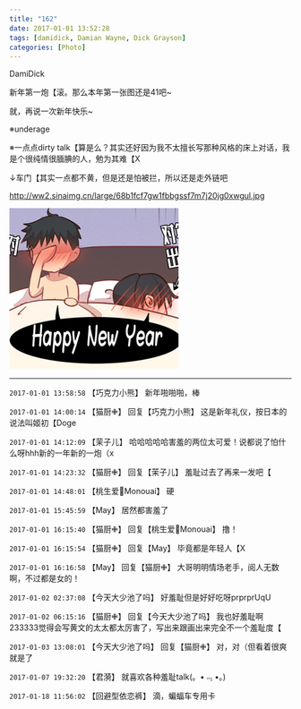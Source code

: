 ```yaml
---
title: "162"
date: 2017-01-01 13:52:28
tags: [damidick, Damian Wayne, Dick Grayson]
categories: [Photo]
---
```


<p>DamiDick</p> 
<p>新年第一炮【滚。那么本年第一张图还是41吧~</p> 
<p>就，再说一次新年快乐~</p> 
<p>※underage</p> 
<p>※一点点dirty talk【算是么？其实还好因为我不太擅长写那种风格的床上对话，我是个很纯情很腼腆的人，勉为其难【X</p> 
<p>↓车门【其实一点都不黄，但是还是怕被拦，所以还是走外链吧</p> 
<p><a rel="nofollow" href="http://ww2.sinaimg.cn/large/68b1fcf7gw1fbbgssf7m7j20jg0xwgul.jpg" target="_blank"  >http://ww2.sinaimg.cn/large/68b1fcf7gw1fbbgssf7m7j20jg0xwgul.jpg</a><br /></p>

![](https://raw.githubusercontent.com/alicewish/meowchain247/master/img_cVZNdzJtQk9JV2ZUUng4b0owcGtQeXYzOWc1bnBCYytHaHgxSnFDRDgxS2xIcE9HK2lDaWFBPT0.jpg)

---

`2017-01-01 13:58:58` 【巧克力小熊】 新年啪啪啪，棒

`2017-01-01 14:00:14` 【猫厨✙】 回复【巧克力小熊】 这是新年礼仪，按日本的说法叫姬初【Doge

`2017-01-01 14:12:09` 【茉子儿】 哈哈哈哈哈害羞的两位太可爱！说都说了怕什么呀hhh新的一年新的一炮（x

`2017-01-01 14:23:32` 【猫厨✙】 回复【茉子儿】 羞耻过去了再来一发吧【

`2017-01-01 14:48:01` 【桃生爱🍑Monouai】 硬

`2017-01-01 15:45:59` 【May】 居然都害羞了

`2017-01-01 16:15:40` 【猫厨✙】 回复【桃生爱🍑Monouai】 撸！

`2017-01-01 16:15:54` 【猫厨✙】 回复【May】 毕竟都是年轻人【X

`2017-01-01 16:16:58` 【May】 回复【猫厨✙】 大哥明明情场老手，阅人无数啊，不过都是女的！

`2017-01-02 02:37:08` 【今天大少池了吗】 好羞耻但是好好吃呀prprprUqU

`2017-01-02 06:15:16` 【猫厨✙】 回复【今天大少池了吗】 我也好羞耻啊233333觉得会写黄文的太太都太厉害了，写出来跟画出来完全不一个羞耻度【

`2017-01-03 13:08:01` 【今天大少池了吗】 回复【猫厨✙】 对，对（但看着很爽就是了

`2017-01-07 19:32:20` 【君漪】 就喜欢各种羞耻talk(。•﹃ •。)

`2017-01-18 11:56:02` 【回避型依恋裤】 滴，蝙蝠车专用卡

